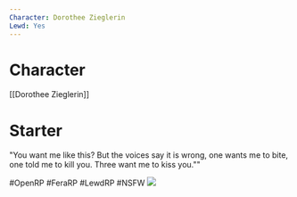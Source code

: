 ```yaml
---
Character: Dorothee Zieglerin
Lewd: Yes
---
```

# Character
[[Dorothee Zieglerin]]

# Starter
"You want me like this? But the voices say it is wrong, one wants me to bite, one told me to kill you. Three want me to kiss you.""

#OpenRP #FeraRP #LewdRP  #NSFW
![](El2hPHvWkAIBY5i.jpg)